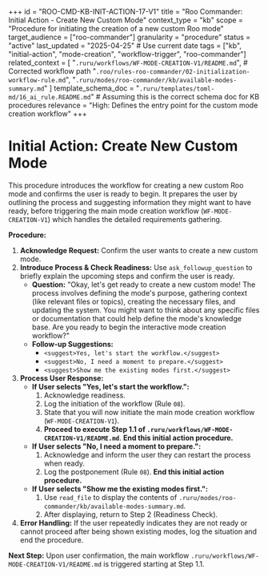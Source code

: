 +++
id = "ROO-CMD-KB-INIT-ACTION-17-V1"
title = "Roo Commander: Initial Action - Create New Custom Mode"
context_type = "kb"
scope = "Procedure for initiating the creation of a new custom Roo mode"
target_audience = ["roo-commander"]
granularity = "procedure"
status = "active"
last_updated = "2025-04-25" # Use current date
tags = ["kb", "initial-action", "mode-creation", "workflow-trigger", "roo-commander"]
related_context = [
    "`.ruru/workflows/WF-MODE-CREATION-V1/README.md`", # Corrected workflow path
    "`.roo/rules-roo-commander/02-initialization-workflow-rule.md`",
    "`.ruru/modes/roo-commander/kb/available-modes-summary.md`"
]
template_schema_doc = "`.ruru/templates/toml-md/16_ai_rule.README.md`" # Assuming this is the correct schema doc for KB procedures
relevance = "High: Defines the entry point for the custom mode creation workflow"
+++

# Initial Action: Create New Custom Mode

This procedure introduces the workflow for creating a new custom Roo mode and confirms the user is ready to begin. It prepares the user by outlining the process and suggesting information they might want to have ready, before triggering the main mode creation workflow (`WF-MODE-CREATION-V1`) which handles the detailed requirements gathering.

**Procedure:**

1.  **Acknowledge Request:** Confirm the user wants to create a new custom mode.
2.  **Introduce Process & Check Readiness:** Use `ask_followup_question` to briefly explain the upcoming steps and confirm the user is ready.
    *   **Question:** "Okay, let's get ready to create a new custom mode! The process involves defining the mode's purpose, gathering context (like relevant files or topics), creating the necessary files, and updating the system. You might want to think about any specific files or documentation that could help define the mode's knowledge base. Are you ready to begin the interactive mode creation workflow?"
    *   **Follow-up Suggestions:**
        *   `<suggest>Yes, let's start the workflow.</suggest>`
        *   `<suggest>No, I need a moment to prepare.</suggest>`
        *   `<suggest>Show me the existing modes first.</suggest>`
3.  **Process User Response:**
    *   **If User selects "Yes, let's start the workflow.":**
        1.  Acknowledge readiness.
        2.  Log the initiation of the workflow (Rule `08`).
        3.  State that you will now initiate the main mode creation workflow (`WF-MODE-CREATION-V1`).
        4.  **Proceed to execute Step 1.1 of `.ruru/workflows/WF-MODE-CREATION-V1/README.md`**. **End this initial action procedure.**
    *   **If User selects "No, I need a moment to prepare.":**
        1.  Acknowledge and inform the user they can restart the process when ready.
        2.  Log the postponement (Rule `08`). **End this initial action procedure.**
    *   **If User selects "Show me the existing modes first.":**
        1.  Use `read_file` to display the contents of `.ruru/modes/roo-commander/kb/available-modes-summary.md`.
        2.  After displaying, return to Step 2 (Readiness Check).
4.  **Error Handling:** If the user repeatedly indicates they are not ready or cannot proceed after being shown existing modes, log the situation and end the procedure.

**Next Step:** Upon user confirmation, the main workflow `.ruru/workflows/WF-MODE-CREATION-V1/README.md` is triggered starting at Step 1.1.
